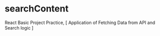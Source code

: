 # searchContent
React Basic Project Practice, [ Application of Fetching Data from API and Search logic ]
